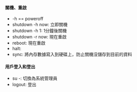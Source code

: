 #### 關機、重啟
- -h == poweroff
- shutdown -h now: 立即關機
- shutdown -h 1:   1分鐘後關機 
- shutdown -r now: 現在重啟
- reboot: 現在重啟
- halt: 
- sync: 將內存數據寫入到硬碟上，防止關機沒儲存到目前的資料

#### 用戶登入和登出
- su -: 切換為系統管理員
- logout: 登出
  